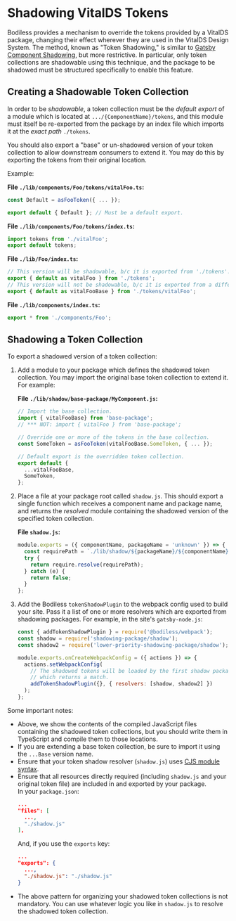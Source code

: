 # Shadowing VitalDS Tokens

Bodiless provides a mechanism to override the tokens provided by a VitalDS package, changing their
effect wherever they are used in the VitalDS Design System. The method, known as "Token Shadowing,"
is similar to [Gatsby Component
Shadowing](https://www.gatsbyjs.com/blog/2019-04-29-component-shadowing/ ':target=_blank'), but more
restrictive. In particular, only token collections are shadowable using this technique, and the
package to be shadowed must be structured specifically to enable this feature.

## Creating a Shadowable Token Collection

In order to be _shadowable_, a token collection must be the _default export_ of a module which is
located at `.../{ComponentName}/tokens`, and this module must itself be re-exported from the package
by an index file which imports it at the _exact path_ `./tokens`.

You should also export a "base" or un-shadowed version of your token collection to allow downstream
consumers to extend it. You may do this by exporting the tokens from their original location.

Example:

**File `./lib/components/Foo/tokens/vitalFoo.ts`:**

```js
const Default = asFooToken({ ... });

export default { Default }; // Must be a default export.
```

**File `./lib/components/Foo/tokens/index.ts`:**

```js
import tokens from './vitalFoo';
export default tokens;
```

**File `./lib/Foo/index.ts`:**

```js
// This version will be shadowable, b/c it is exported from './tokens'.
export { default as vitalFoo } from './tokens';
// This version will not be shadowable, b/c it is exported from a different path.
export { default as vitalFooBase } from './tokens/vitalFoo';
```

**File `./lib/components/index.ts`:**

```js
export * from './components/Foo';
```

## Shadowing a Token Collection

To export a shadowed version of a token collection:

01. Add a module to your package which defines the shadowed token collection. You may import the
    original base token collection to extend it.  
    For example:

    **File `./lib/shadow/base-package/MyComponent.js`:**

    ```js
    // Import the base collection.
    import { vitalFooBase} from 'base-package';
    // *** NOT: import { vitalFoo } from 'base-package';

    // Override one or more of the tokens in the base collection.
    const SomeToken = asFooToken(vitalFooBase.SomeToken, { ... });

    // Default export is the overridden token collection.
    export default {
      ...vitalFooBase,
      SomeToken,
    };
    ```

01. Place a file at your package root called `shadow.js`. This should export a single function which
    receives a component name and package name, and returns the _resolved_ module containing the
    shadowed version of the specified token collection.

    **File `shadow.js`:**

    ```js
    module.exports = ({ componentName, packageName = 'unknown' }) => {
      const requirePath = `./lib/shadow/${packageName}/${componentName}`;
      try {
        return require.resolve(requirePath);
      } catch (e) {
        return false;
      }
    };
    ```

01. Add the Bodiless `tokenShadowPlugin` to the webpack config used to build your site. Pass it a
    list of one or more resolvers which are exported from shadowing packages. For example, in the
    site's `gatsby-node.js`:

    ```js
    const { addTokenShadowPlugin } = require('@bodiless/webpack');
    const shadow = require('shadowing-package/shadow');
    const shadow2 = require('lower-priority-shadowing-package/shadow');

    module.exports.onCreateWebpackConfig = ({ actions }) => {
      actions.setWebpackConfig(
        // The shadowed tokens will be loaded by the first shadow package
        // which returns a match.
        addTokenShadowPlugin({}, { resolvers: [shadow, shadow2] })
      );
    };
    ```

Some important notes:

- Above, we show the contents of the compiled JavaScript files containing the shadowed token
  collections, but you should write them in TypeScript and compile them to those locations.
- If you are extending a base token collection, be sure to import it using the `...Base` version
  name.
- Ensure that your token shadow resolver (`shadow.js`) uses [CJS module
  syntax](https://www.typescriptlang.org/docs/handbook/2/modules.html#commonjs-syntax
  ':target=_blank').
- Ensure that all resources directly required (including `shadow.js` and your original token file)
  are included in and exported by your package.  
  In your `package.json`:
  ```json
  ...
  "files": [
    ...,
    "./shadow.js"
  ],
  ```
  And, if you use the `exports` key:
  ```json
  ...
  "exports": {
    ...,
    "./shadow.js": "./shadow.js"
  }
  ```
- The above pattern for organizing your shadowed token collections is not mandatory. You can use
  whatever logic you like in `shadow.js` to resolve the shadowed token collection.
